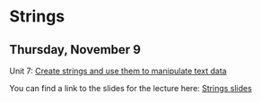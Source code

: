 # Strings
## Thursday, November 9

Unit 7: [Create strings and use them to manipulate text data](https://learn.galvanize.com/cohorts/336/units/3959)


You can find a link to the slides for the lecture here:
[Strings slides](https://docs.google.com/presentation/d/1w5AMivLOWPwzU5KV7ddZVCaDPHu9rGffhHwN7PnTnfA/edit?usp=sharing)
